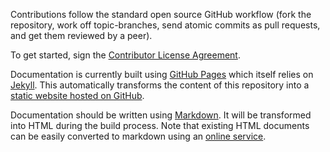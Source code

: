 Contributions follow the standard open source GitHub workflow (fork the repository, work off topic-branches, send atomic commits as pull requests, and get them reviewed by a peer).

To get started, sign the [Contributor License Agreement](http://www.clahub.com/agreements/w3c/testing-doc).

Documentation is currently built using [GitHub Pages](http://pages.github.com/) which itself relies on [Jekyll](http://jekyllrb.com/). This automatically transforms the content of this repository into a [static website hosted on GitHub](http://w3c.github.com/ttwf-docs/).

Documentation should be written using [Markdown](http://daringfireball.net/projects/markdown/syntax). It will be transformed into HTML during the build process. Note that existing HTML documents can be easily converted to markdown using an [online service](http://fuckyeahmarkdown.com/).
